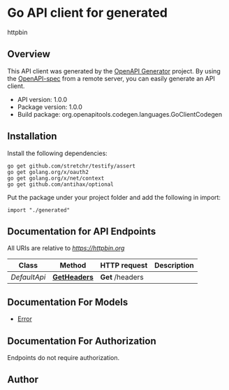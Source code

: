 # Go API client for generated

httpbin

## Overview
This API client was generated by the [OpenAPI Generator](https://openapi-generator.tech) project.  By using the [OpenAPI-spec](https://www.openapis.org/) from a remote server, you can easily generate an API client.

- API version: 1.0.0
- Package version: 1.0.0
- Build package: org.openapitools.codegen.languages.GoClientCodegen

## Installation

Install the following dependencies:

```shell
go get github.com/stretchr/testify/assert
go get golang.org/x/oauth2
go get golang.org/x/net/context
go get github.com/antihax/optional
```

Put the package under your project folder and add the following in import:

```golang
import "./generated"
```

## Documentation for API Endpoints

All URIs are relative to *https://httpbin.org*

Class | Method | HTTP request | Description
------------ | ------------- | ------------- | -------------
*DefaultApi* | [**GetHeaders**](docs/DefaultApi.md#getheaders) | **Get** /headers | 


## Documentation For Models

 - [Error](docs/Error.md)


## Documentation For Authorization

 Endpoints do not require authorization.



## Author



